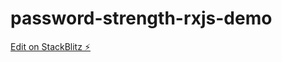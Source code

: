 # password-strength-rxjs-demo

[Edit on StackBlitz ⚡️](https://stackblitz.com/edit/rxjs-challenge-03-dsiw48)
